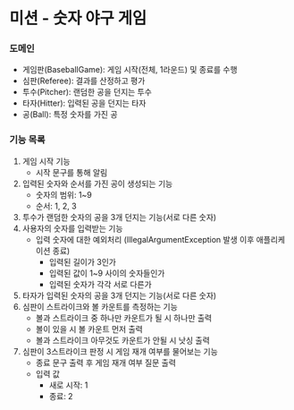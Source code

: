 # 미션 - 숫자 야구 게임

### 도메인

- 게임판(BaseballGame): 게임 시작(전체, 1라운드) 및 종료를 수행
- 심판(Referee): 결과를 산정하고 평가
- 투수(Pitcher): 랜덤한 공을 던지는 투수
- 타자(Hitter): 입력된 공을 던지는 타자
- 공(Ball): 특정 숫자를 가진 공

### 기능 목록

1. 게임 시작 기능
   - 시작 문구를 통해 알림
2. 입력된 숫자와 순서를 가진 공이 생성되는 기능
   - 숫자의 범위: 1~9
   - 순서: 1, 2, 3
3. 투수가 랜덤한 숫자의 공을 3개 던지는 기능(서로 다른 숫자)
4. 사용자의 숫자를 입력받는 기능
   - 입력 숫자에 대한 예외처리 (IllegalArgumentException 발생 이후 애플리케이션 종료)
     - 입력된 길이가 3인가
     - 입력된 값이 1~9 사이의 숫자들인가
     - 입력된 숫자가 각각 서로 다른가
5. 타자가 입력된 숫자의 공을 3개 던지는 기능(서로 다른 숫자)
6. 심판이 스트라이크와 볼 카운트를 측정하는 기능
   - 볼과 스트라이크 중 하나만 카운트가 될 시 하나만 출력
   - 볼이 있을 시 볼 카운트 먼저 출력
   - 볼과 스트라이크 아무것도 카운트가 안될 시 낫싱 출력
7. 심판이 3스트라이크 판정 시 게임 재개 여부를 물어보는 기능
   - 종료 문구 출력 후 게임 재개 여부 질문 출력
   - 입력 값
     - 새로 시작: 1
     - 종료: 2